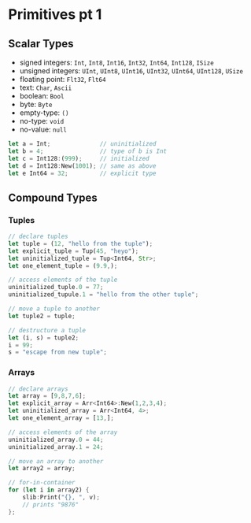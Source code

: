 # Primitives pt 1

## Scalar Types

- signed integers: `Int`, `Int8`, `Int16`, `Int32`, `Int64`, `Int128`, `ISize`
- unsigned integers: `UInt`, `UInt8`, `UInt16`, `UInt32`, `UInt64`, `UInt128`, `USize`
- floating point: `Flt32`, `Flt64`
- text: `Char`, `Ascii`
- boolean: `Bool`
- byte: `Byte`
- empty-type: `()`
- no-type: `void`
- no-value: `null`

```rust
let a = Int;              // uninitialized
let b = 4;                // type of b is Int
let c = Int128:(999);     // initialized
let d = Int128:New(1001); // same as above
let e Int64 = 32;         // explicit type
```

## Compound Types

### Tuples

```rust
// declare tuples
let tuple = (12, "hello from the tuple");
let explicit_tuple = Tup(45, "heyo");
let uninitialized_tuple = Tup<Int64, Str>;
let one_element_tuple = (9.9,);

// access elements of the tuple
uninitialized_tuple.0 = 77;
uninitialized_tupule.1 = "hello from the other tuple";

// move a tuple to another
let tuple2 = tuple;

// destructure a tuple
let (i, s) = tuple2;
i = 99;
s = "escape from new tuple";
```

### Arrays

```rust
// declare arrays
let array = [9,8,7,6];
let explicit_array = Arr<Int64>:New(1,2,3,4);
let uninitialized_array = Arr<Int64, 4>;
let one_element_array = [13,];

// access elements of the array
uninitialized_array.0 = 44;
uninitialized_array.1 = 24;

// move an array to another
let array2 = array;

// for-in-container
for (let i in array2) {
    slib:Print("{}, ", v);
    // prints "9876"
};
```
